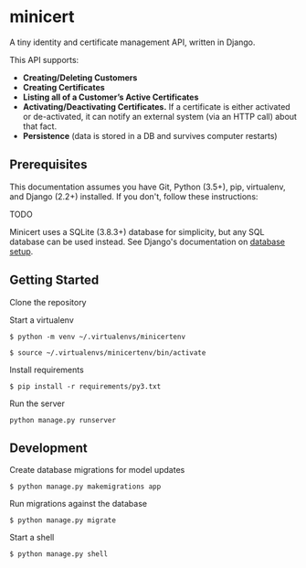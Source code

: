 # minicert

A tiny identity and certificate management API, written in Django.

This API supports:
- **Creating/Deleting Customers**
- **Creating Certificates**
- **Listing all of a Customer’s Active Certificates**
- **Activating/Deactivating Certificates.** If a certificate is either activated
 or de-activated, it can notify an external system (via an HTTP call) about that
 fact.
- **Persistence** (data is stored in a DB and survives computer restarts)

## Prerequisites

This documentation assumes you have Git, Python (3.5+), pip, virtualenv, and 
Django (2.2+) installed.  If you don't, follow these instructions:

TODO

Minicert uses a SQLite (3.8.3+) database for simplicity, but any SQL database can be used
 instead. See Django's documentation on [database setup](https://docs.djangoproject.com/en/2.2/topics/install/#get-your-database-running).

## Getting Started

Clone the repository

Start a virtualenv
```console
$ python -m venv ~/.virtualenvs/minicertenv

$ source ~/.virtualenvs/minicertenv/bin/activate
```

Install requirements
```console
$ pip install -r requirements/py3.txt
```

Run the server
```console
python manage.py runserver
```

## Development

Create database migrations for model updates
```console
$ python manage.py makemigrations app
```
Run migrations against the database
```console
$ python manage.py migrate
```
Start a shell
```console
$ python manage.py shell
```
